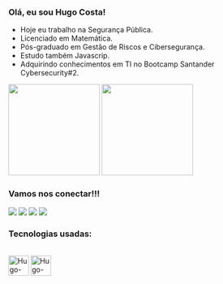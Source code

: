 ### Olá, eu sou Hugo Costa!
- Hoje eu trabalho na Segurança Pública.
- Licenciado em Matemática.
- Pós-graduado em Gestão de Riscos e Cibersegurança.
- Estudo também Javascrip.
- Adquirindo conhecimentos em TI no Bootcamp Santander Cybersecurity#2.

<div>
  <img height="180em" src="https://github-readme-stats.vercel.app/api?username=hugocostafh&show_icons=true&theme=tokyonight"/>
  <img height="180em" src="https://github-readme-stats.vercel.app/api/top-langs/?username=hugocostafh&layout=compact&theme=tokyonight"/>
</div>

### Vamos nos conectar!!!

<div>
  <a href="https://www.linkedin.com/in/professor-hugo-costa-de-freitas-filho" target-"_blank"><img src="https://img.shields.io/badge/LinkedIn-0077B5?style=for-the-badge&logo=linkedin&logoColor=white" target-"_blank"></a>
  <a href="hugocostadefreitasfilho@gmail.com"><img src="https://img.shields.io/badge/Gmail-D14836?style=for-the-badge&logo=gmail&logoColor=white" target-"_blank"></a>
  <a href="+5575998732088" target-"_blank"><img src="https://img.shields.io/badge/WhatsApp-25D366?style=for-the-badge&logo=whatsapp&logoColor=white" target-"_blank"></a>
  <a href="+5575981636608" target-"_blank"><img src="https://img.shields.io/badge/Telegram-2CA5E0?style=for-the-badge&logo=telegram&logoColor=white" target-"_blank"></a>

</div>


### Tecnologias usadas:

<div style="display: inline_block"><br>
  <img align="center" alt="Hugo-HTML" heigt="30" width="40" src="https://cdn.jsdelivr.net/gh/devicons/devicon/icons/html5/html5-original-wordmark.svg">
  <img align="center" alt="Hugo-CSS" heigt="30" width="40" src="https://cdn.jsdelivr.net/gh/devicons/devicon/icons/css3/css3-original-wordmark.svg">
</div>
